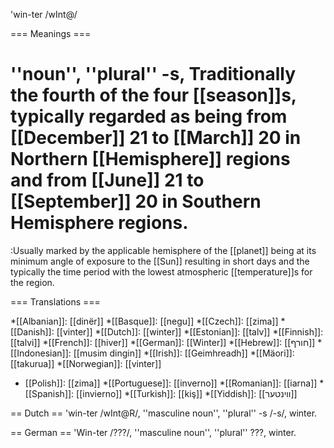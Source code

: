 'win-ter /wInt@/

=== Meanings ===

# ''noun'', ''plural'' -s, Traditionally the fourth of the four [[season]]s, typically regarded as being from [[December]] 21 to [[March]] 20 in Northern [[Hemisphere]] regions and from [[June]] 21 to [[September]] 20 in Southern Hemisphere regions. 
:Usually marked by the applicable hemisphere of the [[planet]] being at its minimum angle of exposure to the [[Sun]] resulting in short days and the typically the time period with the lowest atmospheric [[temperature]]s for the region.

=== Translations ===

*[[Albanian]]: [[dinër]]
*[[Basque]]: [[negu]]
*[[Czech]]: [[zima]]
*[[Danish]]: [[vinter]]
*[[Dutch]]: [[winter]]
*[[Estonian]]: [[talv]]
*[[Finnish]]: [[talvi]]
*[[French]]: [[hiver]]
*[[German]]: [[Winter]]
*[[Hebrew]]: [[חורף]]
*[[Indonesian]]: [[musim dingin]]
*[[Irish]]: [[Geimhreadh]]
*[[Mäori]]: [[takurua]]
*[[Norwegian]]: [[vinter]]
* [[Polish]]: [[zima]]
*[[Portuguese]]: [[inverno]]
*[[Romanian]]: [[iarna]]
*[[Spanish]]: [[invierno]]
*[[Turkish]]: [[kiş]]
*[[Yiddish]]: [[װינטער]]

== Dutch ==
'win-ter /wInt@R/, ''masculine noun'', ''plural'' -s /-s/, winter.

== German ==
'Win-ter /???/, ''masculine noun'', ''plural'' ???, winter.
